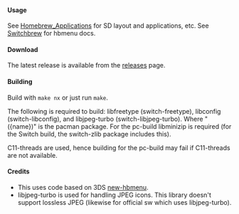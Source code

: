 #### Usage
See [Homebrew_Applications](https://switchbrew.org/wiki/Homebrew_Applications) for SD layout and applications, etc. See [Switchbrew](https://switchbrew.org/wiki/Homebrew_Menu) for hbmenu docs.

#### Download
The latest release is available from the [releases](https://github.com/switchbrew/nx-hbmenu/releases/latest) page.

#### Building
Build with ```make nx``` or just run ```make```.

The following is required to build: libfreetype (switch-freetype), libconfig (switch-libconfig), and libjpeg-turbo (switch-libjpeg-turbo). Where "({name})" is the pacman package. For the pc-build libminizip is required (for the Switch build, the switch-zlib package includes this).

C11-threads are used, hence building for the pc-build may fail if C11-threads are not available.

#### Credits

* This uses code based on 3DS [new-hbmenu](https://github.com/fincs/new-hbmenu).
* libjpeg-turbo is used for handling JPEG icons. This library doesn't support lossless JPEG (likewise for official sw which uses libjpeg-turbo).
